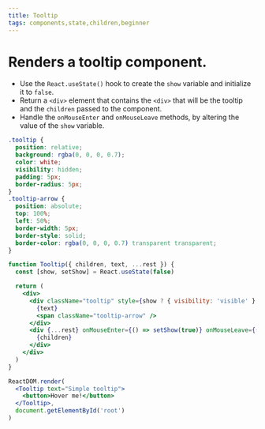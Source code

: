 ```yaml
---
title: Tooltip
tags: components,state,children,beginner
---
```


# Renders a tooltip component.

- Use the `React.useState()` hook to create the `show` variable and initialize it to `false`.
- Return a `<div>` element that contains the `<div>` that will be the tooltip and the `children` passed to the component.
- Handle the `onMouseEnter` and `onMouseLeave` methods, by altering the value of the `show` variable.

```css
.tooltip {
  position: relative;
  background: rgba(0, 0, 0, 0.7);
  color: white;
  visibility: hidden;
  padding: 5px;
  border-radius: 5px;
}
.tooltip-arrow {
  position: absolute;
  top: 100%;
  left: 50%;
  border-width: 5px;
  border-style: solid;
  border-color: rgba(0, 0, 0, 0.7) transparent transparent;
}
```

```jsx
function Tooltip({ children, text, ...rest }) {
  const [show, setShow] = React.useState(false)

  return (
    <div>
      <div className="tooltip" style={show ? { visibility: 'visible' } : {}}>
        {text}
        <span className="tooltip-arrow" />
      </div>
      <div {...rest} onMouseEnter={() => setShow(true)} onMouseLeave={() => setShow(false)}>
        {children}
      </div>
    </div>
  )
}
```

```jsx
ReactDOM.render(
  <Tooltip text="Simple tooltip">
    <button>Hover me!</button>
  </Tooltip>,
  document.getElementById('root')
)
```
